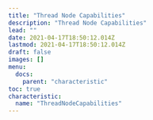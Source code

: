 ```yaml
---
title: "Thread Node Capabilities"
description: "Thread Node Capabilities"
lead: ""
date: 2021-04-17T18:50:12.014Z
lastmod: 2021-04-17T18:50:12.014Z
draft: false
images: []
menu:
  docs:
    parent: "characteristic"
toc: true
characteristic:
  name: "ThreadNodeCapabilities"
---
```

